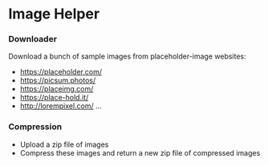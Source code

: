 # Image Helper
### Downloader
Download a bunch of sample images from placeholder-image websites:
- https://placeholder.com/
- https://picsum.photos/
- https://placeimg.com/
- https://place-hold.it/
- http://lorempixel.com/
...

### Compression
- Upload a zip file of images
- Compress these images and return a new zip file of compressed images
